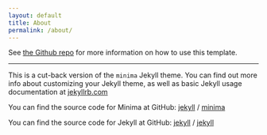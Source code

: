 ```yaml
---
layout: default
title: About
permalink: /about/
---
```


See [the Github repo](https://github.com/EdNutting/github-pages-agda/) for more information on how to use this template.

---

This is a cut-back version of the `minima` Jekyll theme. You can find out more info about customizing your Jekyll theme, as well as basic Jekyll usage documentation at [jekyllrb.com](https://jekyllrb.com/)

You can find the source code for Minima at GitHub:
[jekyll][jekyll-organization] /
[minima](https://github.com/jekyll/minima)

You can find the source code for Jekyll at GitHub:
[jekyll][jekyll-organization] /
[jekyll](https://github.com/jekyll/jekyll)


[jekyll-organization]: https://github.com/jekyll
